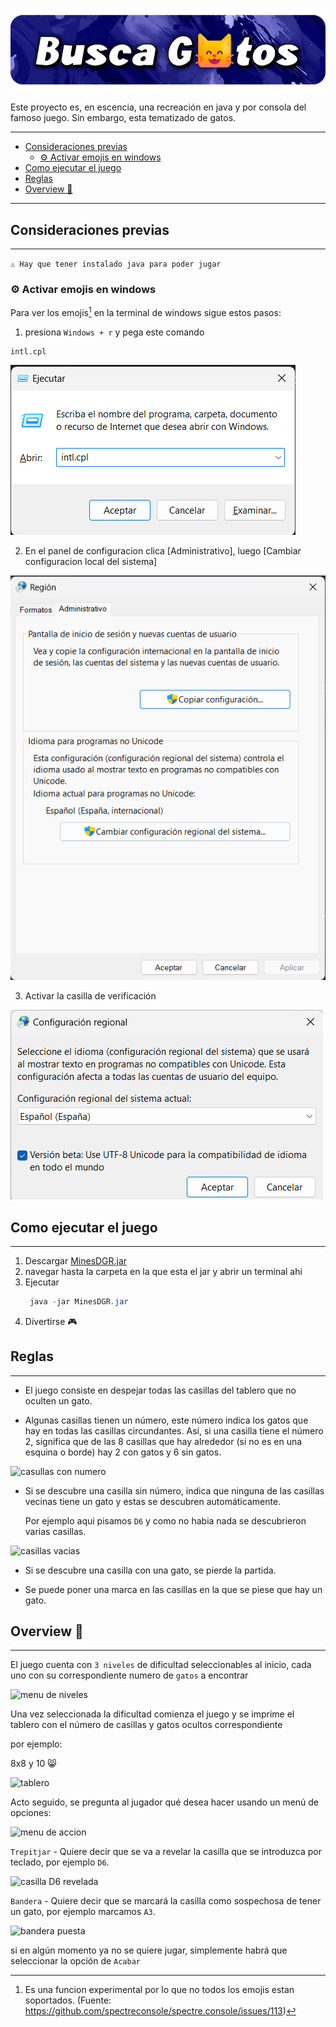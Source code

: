 ![Busca gatos banner](assets%2FBanner.png)

Este proyecto es, en escencia, una recreación en java y por consola del famoso juego. 
Sin embargo, esta tematizado de gatos.

---

<!-- TOC -->
  * [Consideraciones previas](#consideraciones-previas-)
    * [⚙️ Activar emojis en windows](#-activar-emojis-en-windows-)
  * [Como ejecutar el juego](#como-ejecutar-el-juego)
  * [Reglas](#reglas)
  * [Overview 🧐](#overview-)
<!-- TOC -->

---
## Consideraciones previas 

---
`⚠️ Hay que tener instalado java para poder jugar`

### ⚙️ Activar emojis en windows 

 Para ver los emojis[^1] en la terminal de windows sigue estos pasos:

1. presiona `Windows + r` y pega este comando
```
intl.cpl
```
![win + r](assets/winr.png)

2. En el panel de configuracion 
clica [Administrativo], luego [Cambiar configuracion local del sistema]

![panel de config](assets/panelConfig.png)

3. Activar la casilla de verificación

![casilla activada](assets/casillaVerificacion.png)

[^1]: Es una funcion experimental por lo que no todos los emojis estan soportados. 
(Fuente: https://github.com/spectreconsole/spectre.console/issues/113)

## Como ejecutar el juego

---
1. Descargar [MinesDGR.jar](out%2Fartifacts%2FMinesDGR_jar%2FMinesDGR.jar)
2. navegar hasta la carpeta en la que esta el jar y abrir un terminal ahi
3. Ejecutar
   ```java
    java -jar MinesDGR.jar
    ```
4. Divertirse 🎮

## Reglas

--- 

+ El juego consiste en despejar todas las casillas del tablero que no oculten un gato.


+ Algunas casillas tienen un número, este número indica los gatos que hay en todas las casillas circundantes. Así, si una casilla tiene el número 2, significa que de las 8 casillas que hay alrededor (si no es en una esquina o borde) hay 2 con gatos y 6 sin gatos. 

![casullas con numero](assets/casillasNumero.png)

+ Si se descubre una casilla sin número, indica que ninguna de las casillas vecinas tiene un gato y estas se descubren automáticamente. 

    Por ejemplo aqui pisamos `D6` y como no habia nada se descubrieron varias casillas.

![casillas vacias](assets/casillasVacias.png)

+ Si se descubre una casilla con una gato, se pierde la partida.


+ Se puede poner una marca en las casillas en la que se piese que hay un gato.

## Overview 🧐

--- 


El juego cuenta con `3 niveles` de dificultad seleccionables al inicio, cada uno con su correspondiente numero 
de ```gatos``` a encontrar

![menu de niveles](assets/niveles.png)

Una vez seleccionada la dificultad comienza el juego y se imprime el tablero con el número de casillas
y gatos ocultos correspondiente

por ejemplo:

8x8 y 10 😸

![tablero](assets/tablero.png)

Acto seguido, se pregunta al jugador qué desea hacer usando un menú de opciones:

![menu de accion](assets/menu.png)


`Trepitjar` - Quiere decir que se va a revelar la casilla que se introduzca por teclado, por ejemplo `D6`.

![casilla D6 revelada](assets/revelacion.png)

`Bandera` - Quiere decir que se marcará la casilla como sospechosa de tener un gato, por ejemplo marcamos `A3`.

![bandera puesta](assets/bandera.png)

si en algún momento ya no se quiere jugar, simplemente habrá que seleccionar la opción de `Acabar`

